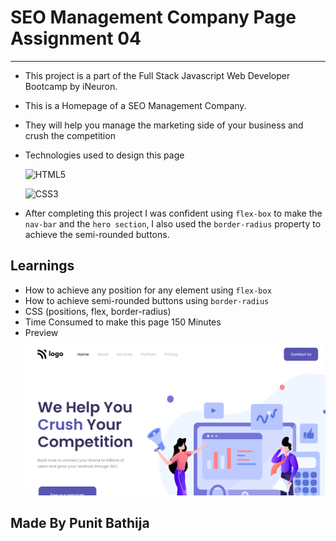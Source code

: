 # SEO Management Company Page Assignment 04

---

- This project is a part of the Full Stack Javascript Web Developer Bootcamp by iNeuron.
- This is a Homepage of a SEO Management Company.
- They will help you manage the marketing side of your business and crush the competition
- Technologies used to design this page

  ![HTML5](https://img.shields.io/badge/html5-%23E34F26.svg?style=for-the-badge&logo=html5&logoColor=white)

  ![CSS3](https://img.shields.io/badge/css3-%231572B6.svg?style=for-the-badge&logo=css3&logoColor=white)

- After completing this project I was confident using `flex-box` to make the `nav-bar` and the `hero section`, I also used the `border-radius` property to achieve the semi-rounded buttons.

## Learnings

- How to achieve any position for any element using `flex-box`
- How to achieve semi-rounded buttons using `border-radius`
- CSS (positions, flex, border-radius)
- Time Consumed to make this page 150 Minutes
- Preview
  ![preview](./thumbnail.png)

## Made By Punit Bathija
